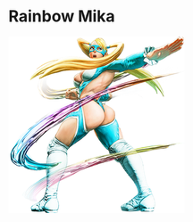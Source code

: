 # Rainbow Mika
![RainbowMika](https://github.com/pmamueng/rainbowmika/blob/master/resource/R.Mika.png)